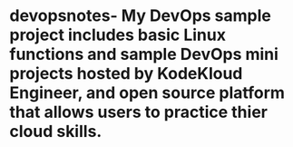 # devopsnotes- My DevOps sample project includes basic Linux functions and sample DevOps mini projects hosted by KodeKloud Engineer, and open source platform that allows users to practice thier cloud skills.
